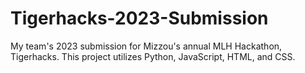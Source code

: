 # Tigerhacks-2023-Submission

My team's 2023 submission for Mizzou's annual MLH Hackathon, Tigerhacks. This project utilizes Python, JavaScript, HTML, and CSS.
